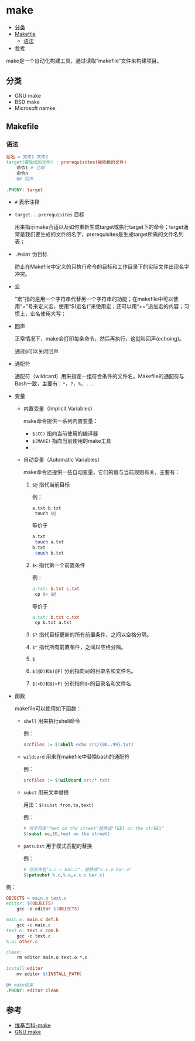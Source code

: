# make


<!-- vim-markdown-toc GFM -->

* [分类](#分类)
* [Makefile](#makefile)
    - [语法](#语法)
* [参考](#参考)

<!-- vim-markdown-toc -->

make是一个自动化构建工具，通过读取“makefile”文件来构建项目。



## 分类

- GNU make
- BSD make
- Microsoft namke



## Makefile

### 语法

```makefile
宏名 = 文件1 文件2
target(要生成的文件) : prerequisites(被依赖的文件)
	命令1 # 注释
	命令n
	@# 回声
	
.PHONY: target
```

- `#` 表示注释

- `target...prerequisites` 目标

  用来指示make合适以及如何重新生成target或执行target下的命令；target通常是我们要生成的文件的名字，prerequisites是生成target所需的文件名列表；

- `.PHONY` 伪目标

  防止在Makefile中定义的只执行命令的目标和工作目录下的实际文件出现名字冲突。

- 宏

  "宏"指的是用一个字符串代替另一个字符串的功能；在makefile中可以使用“=”号来定义宏，使用“$(宏名)”来使用宏；还可以用“+=”追加宏的内容；习惯上，宏名使用大写；

- 回声

  正常情况下，make会打印每条命令，然后再执行，这就叫回声(echoing)。

  通过`@`可以关闭回声

- 通配符

  通配符（wildcard）用来指定一组符合条件的文件名。Makefile的通配符与Bash一致，主要有：`*`，`?`，`%`，`...`

- 变量

  - 内置变量（Implicit Variables）

    make命令提供一系列内置变量：

    - `$(CC)` 指向当前使用的编译器
    - `$(MAKE)` 指向当前使用的make工具
    - ...

  - 自动变量（Automatic Variables）

    make命令还提供一些自动变量，它们的值与当前规则有关，主要有：

    1. `$@` 指代当前目标

       例：

       ```makefile
       a.txt b.txt
       	touch $@
       ```

       等价于

       ```sh
       a.txt
       	touch a.txt
       b.txt
       	touch b.txt
       ```

    2. `$<` 指代第一个前置条件

       例：

       ```makefile
       a.txt: b.txt c.txt
       	cp $< $@
       ```

       等价于

       ```makefile
       a.txt: b.txt c.txt
       	cp b.txt a.txt
       ```

    3. `$?` 指代目标更新的所有前置条件，之间以空格分隔。

    4. `$^` 指代所有前置条件，之间以空格分隔。

    5. `$`

    6. `$(@D)和$(@F)` 分别指向`$@`的目录名和文件名。

    7. `$(<D)和$(<F)` 分别指向`$<`的目录名和文件名

- 函数

  makefile可以使用如下函数：

  - `shell` 用来执行shell命令

    例：

    ```makefile
    srcfiles := $(shell echo src/{00..99}.txt)
    ```

  - `wildcard` 用来在makefile中替换bash的通配符

    例：

    ```makefile
    srcfiles := $(wildcard src/*.txt)
    ```

  - `subst` 用来文本替换

    用法：`$(subst from,to,text)`

    例：

    ```makefile
    # 将字符串"feet on the street"替换成"fEEt on the strEEt"
    $(subst ee,EE,feet on the street) 
    ```

  - `patsubst` 用于模式匹配的替换

    例：

    ```makefile
    # 将文件名"x.c.c bar.c"，替换成"x.c.o bar.o"
    $(patsubst %.c,%.o,x.c.c bar.c)
    ```

例：

```makefile
OBJECTS = main.o text.o
editor: $(OBJECTS)
	gcc -o editor $(OBJECTS)

main.o: main.c def.h
	gcc -c main.c
text.o: text.c com.h
	gcc -c text.c
%.o: other.c

clean:
	rm editor main.o text.o *.o
	
install:editor
	mv editor $(INSTALL_PATH)
	
@# make结束
.PHONY: editor clean
```



## 参考

- [维基百科-make](https://zh.wikipedia.org/wiki/Make)
- [GNU make](https://www.gnu.org/software/make/manual/make.html)

